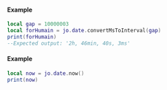 <!-- #region shared|jo.date.convertMsToInterval -->
#### Example
```lua
local gap = 10000003
local forHumain = jo.date.convertMsToInterval(gap)
print(forHumain)
--Expected output: '2h, 46min, 40s, 3ms'
```
<!-- #endregion shared|jo.date.convertMsToInterval -->


<!-- #region shared|jo.date.now -->
#### Example
```lua
local now = jo.date.now()
print(now)
```
<!-- #endregion shared|jo.date.now -->

